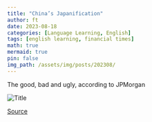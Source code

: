 ```yaml
---
title: "China’s Japanification"
author: ft
date: 2023-08-18
categories: [Language Learning, English]
tags: [english learning, financial times]
math: true
mermaid: true
pin: false
img_path: /assets/img/posts/202308/
---
```


The good, bad and ugly, according to JPMorgan

![Title](20230812_ASD001.webp)



[Source](https://www.ft.com/content/52c805d5-c759-46cc-a0fe-2de2f2d71850)